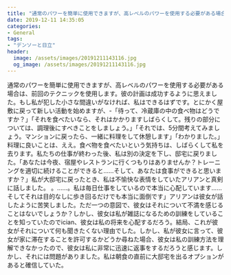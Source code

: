 ```yaml
---
title: "通常のパワーを簡単に使用できますが、高レベルのパワーを使用する必要がある場合は、前回のテクニックを使用します。"
date: 2019-12-11 14:35:05
categories:
- General
tags:
- "デンソーと日立"
header:
  image: /assets/images/20191211143116.jpg
  og_image: /assets/images/20191211143116.jpg
---
```


通常のパワーを簡単に使用できますが、高レベルのパワーを使用する必要がある場合は、前回のテクニックを使用します。彼の計画は成功するように思えました。もし私が犯した小さな間違いがなければ、私はできるはずです。とにかく屋敷に戻って新しい活動を始めますが、-「待って、冷蔵庫の中の食べ物はどうですか？」「それを食べたいなら、それはかかりますしばらくして。残りの部分については、調理後にすべきことをしましょう。」「それでは、5分間考えてみましょう。マンションに戻ったら、一緒に料理をして休憩します‭」「わかりました。」料理に良いことは、ええ。食べ物を食べたいという気持ちは、しばらくして私を去ります。私たちの仕事が終わった後、私は別の決定を下し、邸宅に戻りました。「あなたは今夜、宿屋やレストランに行くつもりはありませんか？トレーニングを適切に続けることができると……そして、あなたは食事ができると思いますか？」私が大邸宅に戻ったとき、私は不愉快な表情をしていたアリアンと真剣に話しました。 。……。私は毎日仕事をしているので本当に心配しています……そしてそれは目的なしに歩き回るだけでも本当に面倒です‭」アリアンは彼女が話したように苦笑しました。ただ一つの意図で、彼女はそれについて不満を感じることはないでしょうか？しかし、彼女は私が雑誌になるための訓練をしていることを知っていたのでician、彼女は私の将来を心配するだろう。結局、これが彼女がそれについて何も聞きたくない理由でした。しかし、私が彼女に言って、彼女が家に滞在することを許可するかどうか尋ねた場合、彼女は私の訓練方法を理解できなかったので、彼女は私に非常に迅速に返事をするだろうと感じます。しかし、それには問題がありました。私は朝食の直前に大邸宅を出るオプションがあると確信していた。
